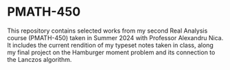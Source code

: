 # PMATH-450
This repository contains selected works from my second Real Analysis course (PMATH-450) taken in Summer 2024 with Professor Alexandru Nica. It includes the current rendition of my typeset notes taken in class, along my final project on the Hamburger moment problem and its connection to the Lanczos algorithm. 
